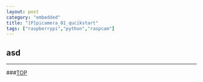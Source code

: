 ```yaml
---
layout: post
category: "embedded"
title: "[P]picamera_01_qucikstart"
tags: ["raspberrypi","python","raspcam"]
---
```


<a name="top"></a>
##   asd



- - - 

###[TOP](#top)
